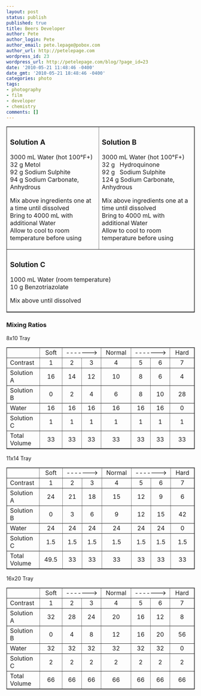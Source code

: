 ```yaml
---
layout: post
status: publish
published: true
title: Beers Developer
author: Pete
author_login: Pete
author_email: pete.lepage@pobox.com
author_url: http://petelepage.com
wordpress_id: 23
wordpress_url: http://petelepage.com/blog/?page_id=23
date: '2010-05-21 11:48:46 -0400'
date_gmt: '2010-05-21 18:48:46 -0400'
categories: photo
tags:
- photography
- film
- developer
- chemistry
comments: []
---
```

<table style="width:100%;" border="1">
<tr>
<td>
<h3>
        Solution A</h3>
<p>
        3000 mL Water (hot 100°F+)<br />
        32 g Metol<br />
        92 g Sodium Sulphite<br />
        94 g Sodium Carbonate, Anhydrous</p>
<p>
        Mix above ingredients one at a time until dissolved<br />
        Bring to 4000 mL with additional Water<br />
        Allow to cool to room temperature before using</p>
</td>
<td>
<h3>
        Solution B</h3>
<p>
        3000 mL Water (hot 100°F+)<br />
        32 g&nbsp; &nbsp;Hydroquinone<br />
        92 g&nbsp; &nbsp;Sodium Sulphite<br />
        124 g Sodium Carbonate, Anhydrous</p>
<p>
        Mix above ingredients one at a time until dissolved<br />
        Bring to 4000 mL with additional Water<br />
        Allow to cool to room temperature before using</p>
</td>
</tr>
<tr>
<td colspan="2">
<h3>Solution C</h3>
<p>
        1000 mL Water (room temperature)<br />
        10 g Benzotriazolate</p>
<p>
        Mix above until dissolved</p>
</td>
</tr>
</table>
<h3>
        Mixing Ratios</h3>
<p>
        8x10 Tray</p>
<table border="single">
<tr>
<td style="width: 100px">
                </td>
<td style="width: 100px; text-align: center;">
                    Soft</td>
<td style="text-align: center;" colspan="2">
                    -------&gt;</td>
<td style="width: 100px; text-align: center;">
                    Normal</td>
<td style="text-align: center;" colspan="2">
                    -------&gt;</td>
<td style="width: 100px; text-align: center;">
                    Hard</td>
</tr>
<tr>
<td style="width: 100px">
                    Contrast</td>
<td style="width: 100px; text-align: center;">
                    1</td>
<td style="width: 100px; text-align: center;">
                    2</td>
<td style="width: 100px; text-align: center;">
                    3</td>
<td style="width: 100px; text-align: center;">
                    4</td>
<td style="width: 100px; text-align: center;">
                    5</td>
<td style="width: 100px; text-align: center;">
                    6</td>
<td style="width: 100px; text-align: center;">
                    7</td>
</tr>
<tr>
<td style="width: 100px">
                    Solution A</td>
<td style="width: 100px; text-align: center;">
                    16</td>
<td style="width: 100px; text-align: center;">
                    14</td>
<td style="width: 100px; text-align: center;">
                    12</td>
<td style="width: 100px; text-align: center;">
                    10</td>
<td style="width: 100px; text-align: center;">
                    8</td>
<td style="width: 100px; text-align: center;">
                    6</td>
<td style="width: 100px; text-align: center;">
                    4</td>
</tr>
<tr>
<td style="width: 100px">
                    Solution B</td>
<td style="width: 100px; text-align: center;">
                    0</td>
<td style="width: 100px; text-align: center;">
                    2</td>
<td style="width: 100px; text-align: center;">
                    4</td>
<td style="width: 100px; text-align: center;">
                    6</td>
<td style="width: 100px; text-align: center;">
                    8</td>
<td style="width: 100px; text-align: center;">
                    10</td>
<td style="width: 100px; text-align: center;">
                    28</td>
</tr>
<tr>
<td style="width: 100px">
                    Water</td>
<td style="width: 100px; text-align: center;">
                    16</td>
<td style="width: 100px; text-align: center;">
                    16</td>
<td style="width: 100px; text-align: center;">
                    16</td>
<td style="width: 100px; text-align: center;">
                    16</td>
<td style="width: 100px; text-align: center;">
                    16</td>
<td style="width: 100px; text-align: center;">
                    16</td>
<td style="width: 100px; text-align: center;">
                    0</td>
</tr>
<tr>
<td style="width: 100px">
                    Solution C</td>
<td style="width: 100px; text-align: center;">
                    1</td>
<td style="width: 100px; text-align: center;">
                    1</td>
<td style="width: 100px; text-align: center;">
                    1</td>
<td style="width: 100px; text-align: center;">
                    1</td>
<td style="width: 100px; text-align: center;">
                    1</td>
<td style="width: 100px; text-align: center;">
                    1</td>
<td style="width: 100px; text-align: center;">
                    1</td>
</tr>
<tr>
<td style="width: 100px">
                    Total Volume</td>
<td style="width: 100px; text-align: center;">
                    33</td>
<td style="width: 100px; text-align: center;">
                    33</td>
<td style="width: 100px; text-align: center;">
                    33</td>
<td style="width: 100px; text-align: center;">
                    33</td>
<td style="width: 100px; text-align: center;">
                    33</td>
<td style="width: 100px; text-align: center;">
                    33</td>
<td style="width: 100px; text-align: center;">
                    33</td>
</tr>
</table>
<p>    11x14 Tray</p>
<table border="1">
<tr>
<td style="width: 100px; height: 21px;">
            </td>
<td style="width: 100px; text-align: center; height: 21px;">
                Soft</td>
<td style="height: 21px; text-align: center;" colspan="2">
                -------&gt;</td>
<td style="width: 100px; text-align: center; height: 21px;">
                Normal</td>
<td style="height: 21px; text-align: center;" colspan="2">
                -------&gt;</td>
<td style="width: 100px; text-align: center; height: 21px;">
                Hard</td>
</tr>
<tr>
<td style="width: 100px; height: 21px;">
                Contrast</td>
<td style="width: 100px; height: 21px; text-align: center;">
                1</td>
<td style="width: 100px; height: 21px; text-align: center;">
                2</td>
<td style="width: 100px; height: 21px; text-align: center;">
                3</td>
<td style="width: 100px; height: 21px; text-align: center;">
                4</td>
<td style="width: 100px; height: 21px; text-align: center;">
                5</td>
<td style="width: 100px; height: 21px; text-align: center;">
                6</td>
<td style="width: 100px; height: 21px; text-align: center;">
                7</td>
</tr>
<tr>
<td style="width: 100px">
                Solution A</td>
<td style="width: 100px; text-align: center;">
                24</td>
<td style="width: 100px; text-align: center;">
                21</td>
<td style="width: 100px; text-align: center;">
                18</td>
<td style="width: 100px; text-align: center;">
                15</td>
<td style="width: 100px; text-align: center;">
                12</td>
<td style="width: 100px; text-align: center;">
                9</td>
<td style="width: 100px; text-align: center;">
                6</td>
</tr>
<tr>
<td style="width: 100px">
                Solution B</td>
<td style="width: 100px; text-align: center;">
                0</td>
<td style="width: 100px; text-align: center;">
                3</td>
<td style="width: 100px; text-align: center;">
                6</td>
<td style="width: 100px; text-align: center;">
                9</td>
<td style="width: 100px; text-align: center;">
                12</td>
<td style="width: 100px; text-align: center;">
                15</td>
<td style="width: 100px; text-align: center;">
                42</td>
</tr>
<tr>
<td style="width: 100px">
                Water</td>
<td style="width: 100px; text-align: center;">
                24</td>
<td style="width: 100px; text-align: center;">
                24</td>
<td style="width: 100px; text-align: center;">
                24</td>
<td style="width: 100px; text-align: center;">
                24</td>
<td style="width: 100px; text-align: center;">
                24</td>
<td style="width: 100px; text-align: center;">
                24</td>
<td style="width: 100px; text-align: center;">
                0</td>
</tr>
<tr>
<td style="width: 100px">
                Solution C</td>
<td style="width: 100px; text-align: center;">
                1.5</td>
<td style="width: 100px; text-align: center;">
                1.5</td>
<td style="width: 100px; text-align: center;">
                1.5</td>
<td style="width: 100px; text-align: center;">
                1.5</td>
<td style="width: 100px; text-align: center;">
                1.5</td>
<td style="width: 100px; text-align: center;">
                1.5</td>
<td style="width: 100px; text-align: center;">
                1.5</td>
</tr>
<tr>
<td style="width: 100px">
                Total Volume</td>
<td style="width: 100px; text-align: center;">
                49.5</td>
<td style="width: 100px; text-align: center;">
                33</td>
<td style="width: 100px; text-align: center;">
                33</td>
<td style="width: 100px; text-align: center;">
                33</td>
<td style="width: 100px; text-align: center;">
                33</td>
<td style="width: 100px; text-align: center;">
                33</td>
<td style="width: 100px; text-align: center;">
                33</td>
</tr>
</table>
<p>
    16x20 Tray</p>
<table border="1">
<tr>
<td style="width: 100px">
            </td>
<td style="width: 100px; text-align: center;">
                Soft</td>
<td style="text-align: center;" colspan="2">
                -------&gt;</td>
<td style="width: 100px; text-align: center;">
                Normal</td>
<td style="text-align: center;" colspan="2">
                -------&gt;</td>
<td style="width: 100px; text-align: center;">
                Hard</td>
</tr>
<tr>
<td style="width: 100px">
                Contrast</td>
<td style="width: 100px; text-align: center;">
                1</td>
<td style="width: 100px; text-align: center;">
                2</td>
<td style="width: 100px; text-align: center;">
                3</td>
<td style="width: 100px; text-align: center;">
                4</td>
<td style="width: 100px; text-align: center;">
                5</td>
<td style="width: 100px; text-align: center;">
                6</td>
<td style="width: 100px; text-align: center;">
                7</td>
</tr>
<tr>
<td style="width: 100px">
                Solution A</td>
<td style="width: 100px; text-align: center;">
                32</td>
<td style="width: 100px; text-align: center;">
                28</td>
<td style="width: 100px; text-align: center;">
                24</td>
<td style="width: 100px; text-align: center;">
                20</td>
<td style="width: 100px; text-align: center;">
                16</td>
<td style="width: 100px; text-align: center;">
                12</td>
<td style="width: 100px; text-align: center;">
                8</td>
</tr>
<tr>
<td style="width: 100px">
                Solution B</td>
<td style="width: 100px; text-align: center;">
                0</td>
<td style="width: 100px; text-align: center;">
                4</td>
<td style="width: 100px; text-align: center;">
                8</td>
<td style="width: 100px; text-align: center;">
                12</td>
<td style="width: 100px; text-align: center;">
                16</td>
<td style="width: 100px; text-align: center;">
                20</td>
<td style="width: 100px; text-align: center;">
                56</td>
</tr>
<tr>
<td style="width: 100px">
                Water</td>
<td style="width: 100px; text-align: center;">
                32</td>
<td style="width: 100px; text-align: center;">
                32</td>
<td style="width: 100px; text-align: center;">
                32</td>
<td style="width: 100px; text-align: center;">
                32</td>
<td style="width: 100px; text-align: center;">
                32</td>
<td style="width: 100px; text-align: center;">
                32</td>
<td style="width: 100px; text-align: center;">
                0</td>
</tr>
<tr>
<td style="width: 100px">
                Solution C</td>
<td style="width: 100px; text-align: center;">
                2</td>
<td style="width: 100px; text-align: center;">
                2</td>
<td style="width: 100px; text-align: center;">
                2</td>
<td style="width: 100px; text-align: center;">
                2</td>
<td style="width: 100px; text-align: center;">
                2</td>
<td style="width: 100px; text-align: center;">
                2</td>
<td style="width: 100px; text-align: center;">
                2</td>
</tr>
<tr>
<td style="width: 100px">
                Total Volume</td>
<td style="width: 100px; text-align: center;">
                66</td>
<td style="width: 100px; text-align: center;">
                66</td>
<td style="width: 100px; text-align: center;">
                66</td>
<td style="width: 100px; text-align: center;">
                66</td>
<td style="width: 100px; text-align: center;">
                66</td>
<td style="width: 100px; text-align: center;">
                66</td>
<td style="width: 100px; text-align: center;">
                66</td>
</tr>
</table>
